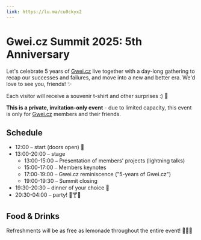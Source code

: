 ```yaml
---
link: https://lu.ma/cu0ckyx2
---
```


# Gwei.cz Summit 2025: 5th Anniversary

Let's celebrate 5 years of [Gwei.cz](http://gwei.cz/) live together with a day-long gathering to recap our successes and failures, and move into a new and better era. We'd love to see you, friends! ✨

Each visitor will receive a souvenir t-shirt and other surprises :) 🎁

**This is a private, invitation-only event** - due to limited capacity, this event is only for [Gwei.cz](http://gwei.cz/) members and their friends.

## Schedule

- 12:00 ⎯ start (doors open) 🚀
- 13:00-20:00 ⎯ stage
  - 13:00-15:00 ⎯ Presentation of members' projects (lightning talks)
  - 15:00-17:00 ⎯ Members keynotes
  - 17:00-19:00 ⎯ Gwei.cz reminiscence ("5-years of Gwei.cz")
  - 19:00-19:30 ⎯ Summit closing
- 19:30-20:30 ⎯ dinner of your choice 🍲
- 20:30-04:00 ⎯ party! 🥳🍸🪩

## Food & Drinks

Refreshments will be as free as lemonade throughout the entire event! 🍹🍕😋
